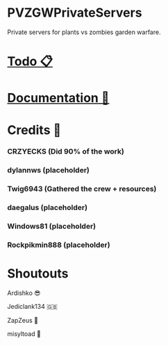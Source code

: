 # PVZGWPrivateServers

Private servers for plants vs zombies garden warfare.

# [Todo 📋](https://github.com/Twig6943/PVZGWPrivateServers/blob/main/todo.md)

# [Documentation 📄](https://github.com/Twig6943/PVZGWPrivateServers/tree/main/docs)

# Credits 📜

### CRZYECKS (Did 90% of the work)

### dylannws (placeholder)

### Twig6943 (Gathered the crew + resources)

### daegalus (placeholder) 

### Windows81 (placeholder)

### Rockpikmin888 (placeholder)

# Shoutouts

Ardishko 😎

Jediclank134 🇬🇧

ZapZeus 🐻

misyltoad 🐸
